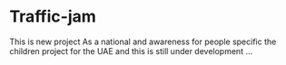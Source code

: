 # Traffic-jam
This is new project As a national and awareness for people specific the children  project for the UAE and this is still under development ...
